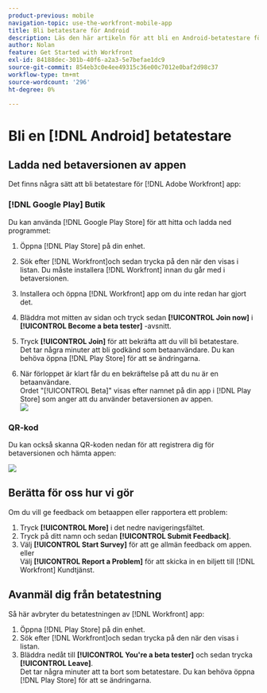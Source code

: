 ```yaml
---
product-previous: mobile
navigation-topic: use-the-workfront-mobile-app
title: Bli betatestare för Android
description: Läs den här artikeln för att bli en Android-betatestare för [!DNL Adobe Workfront] mobilapp.
author: Nolan
feature: Get Started with Workfront
exl-id: 84188dec-301b-40f6-a2a3-5e7befae1dc9
source-git-commit: 854eb3c0e4ee49315c36e00c7012e0baf2d98c37
workflow-type: tm+mt
source-wordcount: '296'
ht-degree: 0%

---
```


# Bli en [!DNL Android] betatestare

## Ladda ned betaversionen av appen

Det finns några sätt att bli betatestare för [!DNL Adobe Workfront] app:

### [!DNL Google Play] Butik

Du kan använda [!DNL Google Play Store] för att hitta och ladda ned programmet:

1. Öppna [!DNL Play Store] på din enhet.
1. Sök efter [!DNL Workfront]och sedan trycka på den när den visas i listan.
Du måste installera [!DNL Workfront] innan du går med i betaversionen.
1. Installera och öppna [!DNL Workfront] app om du inte redan har gjort det.
1. Bläddra mot mitten av sidan och tryck sedan **[!UICONTROL Join now]** i **[!UICONTROL Become a beta tester]** -avsnitt.

1. Tryck **[!UICONTROL Join]** för att bekräfta att du vill bli betatestare.\
   Det tar några minuter att bli godkänd som betaanvändare. Du kan behöva öppna [!DNL Play Store] för att se ändringarna.

1. När förloppet är klart får du en bekräftelse på att du nu är en betaanvändare.\
   Ordet &quot;[!UICONTROL Beta]&quot; visas efter namnet på din app i [!DNL Play Store] som anger att du använder betaversionen av appen.\
   ![](assets/android-beta-tester-adobe-350x468.png)

### QR-kod

Du kan också skanna QR-koden nedan för att registrera dig för betaversionen och hämta appen:

![](assets/android-qr-code-350x409.png)

## Berätta för oss hur vi gör

Om du vill ge feedback om betaappen eller rapportera ett problem:

1. Tryck **[!UICONTROL More]** i det nedre navigeringsfältet.
1. Tryck på ditt namn och sedan **[!UICONTROL Submit Feedback]**.
1. Välj **[!UICONTROL Start Survey]** för att ge allmän feedback om appen.\
   eller\
   Välj **[!UICONTROL Report a Problem]** för att skicka in en biljett till [!DNL Workfront] Kundtjänst.

## Avanmäl dig från betatestning

Så här avbryter du betatestningen av [!DNL Workfront] app:

1. Öppna [!DNL Play Store] på din enhet.
1. Sök efter [!DNL Workfront]och sedan trycka på den när den visas i listan.
1. Bläddra nedåt till **[!UICONTROL You're a beta tester]** och sedan trycka **[!UICONTROL Leave]**.\
   Det tar några minuter att ta bort som betatestare. Du kan behöva öppna [!DNL Play Store] för att se ändringarna.
